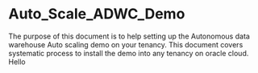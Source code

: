 # Auto_Scale_ADWC_Demo


The purpose of this document is to help setting up the Autonomous data warehouse Auto scaling demo on your tenancy. This document covers systematic process to install the demo into any tenancy on oracle cloud. Hello
